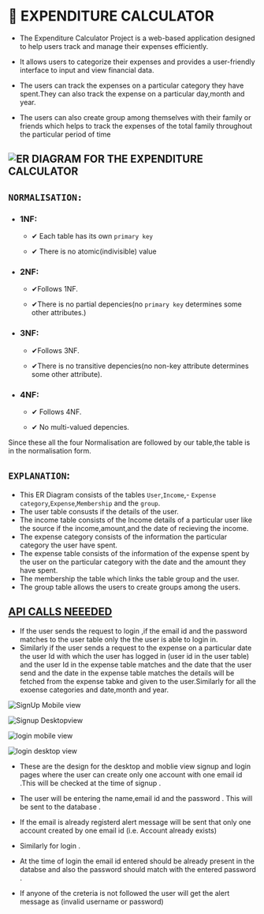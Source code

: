 # 🎯 EXPENDITURE CALCULATOR
- The Expenditure Calculator Project is a web-based application designed to help users track and manage their expenses efficiently. 

- It allows users to categorize their expenses and provides a user-friendly interface to input and view financial data. 

- The users can track the expenses on a particular category they have spent.They can also track the expense on a particular day,month and year.

- The users can also create group among themselves with their family or friends which helps to track the expenses of the total family throughout the particular period of time

## ![ER DIAGRAM FOR THE EXPENDITURE CALCULATOR](img/ExpenditureCalculatorErDiagram.png)
## `NORMALISATION:`
- ### 1NF:
    - ✔ Each table has its own `primary key`

    - ✔ There is no atomic(indivisible) value

- ### 2NF:
    - ✔Follows 1NF.

    - ✔There is no partial depencies(no `primary key` determines some other attributes.)

- ### 3NF:
    - ✔Follows 3NF.

    - ✔There is no transitive depencies(no non-key attribute determines some other attribute).

- ### 4NF:
    - ✔ Follows 4NF.

    - ✔ No multi-valued depencies.

Since these all the four Normalisation are followed by our table,the table is in the normalisation form.



## `EXPLANATION`:
- This ER Diagram consists of the tables `User`,`Income`,- `Expense category`,`Expense`,`Membership` and the `group`.
- The user table consusts if the details of the user.
- The income table consists of the Income details of a particular user like the source if the income,amount,and the date of recieving the income.
- The expense category consists of the information the particular category the user have spent.
- The expense table consists of the information of the expense spent by the user on the particular category with the date and the amount they have spent.
- The membership the table which links the table group and the user.
- The group table allows the users to create groups among the users.
## [API CALLS NEEEDED](https://github.com/Keerthanagowrisankar2003/Expenditure-calculator/blob/DOCS_readme/API%20CALLS%20NEEDED.docx)

- If the user sends the request to login ,if the email id and the password matches to the user table only the the user is able to login in.
- Similarly if the user sends a request to the expense on a particular date the user Id with which the user has logged in (user id in the user table) and the user Id in the expense table matches and the date that the user send and the date in the expense table matches the details will be fetched from the expense tabke and given to the user.Similarly for all the exoense categories and date,month and year.


![SignUp Mobile view](img/SignupMobileView.png)

![Signup Desktopview](img/SignupPageDesktopView.png)

![login mobile view](img/LoginMobileView.png)

![login desktop view](img/LoginPageDesktopView.png)

- These are the design for the desktop and moblie view signup and login pages where the user can create only one account with one email id .This will be checked at the time of signup .

- The user will be entering the name,email id and the password . This will be sent to the database .

- If the email is already registerd alert message will be sent that only one account created by one email id (i.e. Account already exists)

- Similarly for login .

- At the time of login the email id entered should be already present in the databse and also the password should match with the entered password .

- If anyone of the creteria is not followed the user will get the alert message as (invalid username or password)
